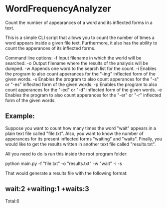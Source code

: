 # WordFrequencyAnalyzer
Count the number of appearances of a word and its inflected forms in a text.

This is a simple CLI script that allows you to count the number of times a word appears inside a given file text.
Furthermore, it also has the ability to count the apperances of its inflected forms.

Command line options:
-f Input filename in which the world will be searched.
-o Output filename where the results of the analysis will be dumped.
-w Appends one word to the search list for the count.
-i Enables the program to also count apperances for the "-ing" inflected form of the given words.
-s Enables the program to also count apperances for the "-s" or "-es" inflected form of the given words.
-p Enables the program to also count apperances for the "-ed" or "-d" inflected form of the given words.
-e Enables the program to also count apperances for the "-er" or "-r" inflected form of the given words.

## Example:

Suppose you want to count how many times the word "wait" appears in a plain text file called "file.txt".
Also, you want to know the number of apperances for its present inflected forms "waiting" and "waits". 
Finally, you would like to get the results written in another text file called "results.txt".

All you need to do is run this inside the root program folder:

python main.py -f "file.txt" -o "results.txt" -w "wait" -i -s

That would generate a results file with the following format:

 wait:2
+waiting:1
+waits:3
----------------------------------------------------------------
 Total:6
